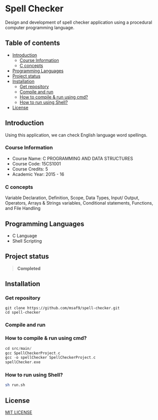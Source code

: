 <h1> Spell Checker </h1>
Design and development of spell checker application using a procedural computer programming language.

<h2> Table of contents </h2>

- [Introduction](#introduction)
  - [Course Information](#course-information)
  - [C concepts](#c-concepts)
- [Programming Languages](#programming-languages)
- [Project status](#project-status)
- [Installation](#installation)
  - [Get repository](#get-repository)
  - [Compile and run](#compile-and-run)
  - [How to compile \& run using cmd?](#how-to-compile--run-using-cmd)
  - [How to run using Shell?](#how-to-run-using-shell)
- [License](#license)

## Introduction

Using this application, we can check English language word spellings.

### Course Information

- Course Name: C PROGRAMMING AND DATA STRUCTURES
- Course Code: 15CS1001
- Course Credits: 5
- Academic Year: 2015 - 16

### C concepts

Variable Declaration, Definition, Scope, Data Types, Input/ Output, Operators, Arrays & Strings variables, Conditional statements, Functions, and File Handling

## Programming Languages

- C Language
- Shell Scripting

## Project status

> **Completed**

## Installation

### Get repository

```git
git clone https://github.com/msaf9/spell-checker.git
cd spell-checker
```

### Compile and run

### How to compile & run using cmd?

```c
cd src/main/
gcc SpellCheckerProject.c
gcc -o spellChecker SpellCheckerProject.c
spellChecker.exe
```

### How to run using Shell?

```sh
sh run.sh
```

## License

[MIT LICENSE](LICENSE)

